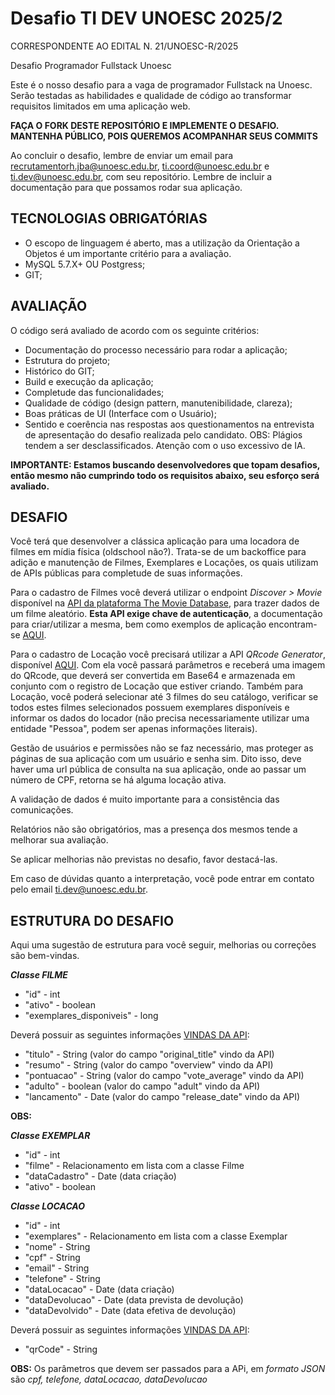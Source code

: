 # Desafio TI DEV UNOESC 2025/2
CORRESPONDENTE AO EDITAL N. 21/UNOESC-R/2025

Desafio Programador Fullstack Unoesc

Este é o nosso desafio para a vaga de programador Fullstack na Unoesc. Serão testadas as habilidades e qualidade de código ao transformar requisitos limitados em uma aplicação web.

**FAÇA O FORK DESTE REPOSITÓRIO E IMPLEMENTE O DESAFIO. MANTENHA PÚBLICO, POIS QUEREMOS ACOMPANHAR SEUS COMMITS**

Ao concluir o desafio, lembre de enviar um email para recrutamentorh.jba@unoesc.edu.br, ti.coord@unoesc.edu.br e ti.dev@unoesc.edu.br, com seu repositório. Lembre de incluir a documentação para que possamos rodar sua aplicação.

## TECNOLOGIAS OBRIGATÓRIAS
* O escopo de linguagem é aberto, mas a utilização da Orientação a Objetos é um importante critério para a avaliação.
* MySQL 5.7.X+ OU Postgress;
* GIT;

## AVALIAÇÃO
O código será avaliado de acordo com os seguinte critérios:

* Documentação do processo necessário para rodar a aplicação;
* Estrutura do projeto;
* Histórico do GIT;
* Build e execução da aplicação;
* Completude das funcionalidades;
* Qualidade de código (design pattern, manutenibilidade, clareza);
* Boas práticas de UI (Interface com o Usuário);
* Sentido e coerência nas respostas aos questionamentos na entrevista de apresentação do desafio realizada pelo candidato. OBS: Plágios tendem a ser desclassificados. Atenção com o uso excessivo de IA.

**IMPORTANTE: Estamos buscando desenvolvedores que topam desafios, então mesmo não cumprindo todo os requisitos abaixo, seu esforço será avaliado.**

## DESAFIO 
Você terá que desenvolver a clássica aplicação para uma locadora de filmes em mídia física (oldschool não?). Trata-se de um backoffice para adição e manutenção de Filmes, Exemplares e Locações, os quais utilizam de APIs públicas para completude de suas informações.

Para o cadastro de Filmes você deverá utilizar o endpoint *Discover > Movie* disponível na [API da plataforma The Movie Database](https://developer.themoviedb.org/reference/discover-movie), para trazer dados de um filme aleatório. **Esta API exige chave de autenticação**, a documentação para criar/utilizar a mesma, bem como exemplos de aplicação encontram-se [AQUI](https://developer.themoviedb.org/docs/getting-started).

Para o cadastro de Locação você precisará utilizar a API *QRcode Generator*, disponível [AQUI](https://api.apgy.in/qr/documentation.html). Com ela você passará parâmetros e receberá uma imagem do QRcode, que deverá ser convertida em Base64 e armazenada em conjunto com o registro de Locação que estiver criando.
Também para Locação, você poderá selecionar até 3 filmes do seu catálogo, verificar se todos estes filmes selecionados possuem exemplares disponíveis e informar os dados do locador (não precisa necessariamente utilizar uma entidade "Pessoa", podem ser apenas informações literais).

Gestão de usuários e permissões não se faz necessário, mas proteger as páginas de sua aplicação com um usuário e senha sim. Dito isso, deve haver uma url pública de consulta na sua aplicação, onde ao passar um número de CPF, retorna se há alguma locação ativa.

A validação de dados é muito importante para a consistência das comunicações.

Relatórios não são obrigatórios, mas a presença dos mesmos tende a melhorar sua avaliação.

Se aplicar melhorias não previstas no desafio, favor destacá-las.

Em caso de dúvidas quanto a interpretação, você pode entrar em contato pelo email ti.dev@unoesc.edu.br.

## ESTRUTURA DO DESAFIO
Aqui uma sugestão de estrutura para você seguir, melhorias ou correções são bem-vindas.

**_Classe FILME_**
* "id" - int
* "ativo" - boolean
* "exemplares_disponiveis" - long

Deverá possuir as seguintes informações [VINDAS DA API](https://developer.themoviedb.org/reference/discover-movie):
* "titulo" - String (valor do campo "original_title" vindo da API)
* "resumo" - String (valor do campo "overview" vindo da API)
* "pontuacao" - String (valor do campo "vote_average" vindo da API)
* "adulto" - boolean (valor do campo "adult" vindo da API)
* "lancamento" - Date (valor do campo "release_date" vindo da API)

**OBS:** 

**_Classe EXEMPLAR_**
* "id" - int
* "filme" - Relacionamento em lista com a classe Filme
* "dataCadastro" - Date (data criação)
* "ativo" - boolean

**_Classe LOCACAO_**
* "id" - int
* "exemplares" - Relacionamento em lista com a classe Exemplar
* "nome" - String
* "cpf" - String
* "email" - String
* "telefone" - String
* "dataLocacao" - Date (data criação)
* "dataDevolucao" - Date (data prevista de devolução)
* "dataDevolvido" - Date (data efetiva de devolução)

Deverá possuir as seguintes informações [VINDAS DA API](https://api.apgy.in/qr/documentation.html):
* "qrCode" - String

**OBS:** Os parâmetros que devem ser passados para a APi, em *formato JSON* são *cpf, telefone, dataLocacao, dataDevolucao*

